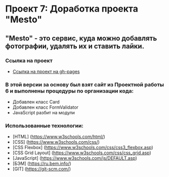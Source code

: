 # Проект 7: Доработка проекта "Mesto"

## "Mesto" - это сервис, куда можно добавлять фотографии, удалять их и ставить лайки. 

### Ссылка на проект

* [Ссылка на проект на gh-pages](https://yapracticum.github.io/mesto/)

### В этой версии за основу был взят сайт из Проектной работы 6 и выполнены процедуры по организации кода:

* Добавлен класс Card
* Добавлен класс FormValidator
* JavaScript разбит на модули

### Использованные технологии:

* [HTML] (https://www.w3schools.com/html/)
* [CSS] (https://www.w3schools.com/css/)
* [CSS Flexbox] (https://www.w3schools.com/css/css3_flexbox.asp)
* [CSS Grid Layout] (https://www.w3schools.com/css/css_grid.asp)
* [JavaScript] (https://www.w3schools.com/js/DEFAULT.asp)
* [БЭМ] (https://ru.bem.info/)
* [GIT] (https://git-scm.com/)